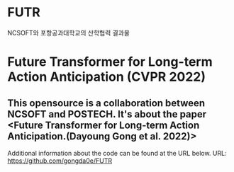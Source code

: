 # FUTR
NCSOFT와 포항공과대학교의 산학협력 결과물


# Future Transformer for Long-term Action Anticipation (CVPR 2022)
## This opensource is a collaboration between NCSOFT and POSTECH. It's about the paper <Future Transformer for Long-term Action Anticipation.(Dayoung Gong et al. 2022)>
Additional information about the code can be found at the URL below.
URL: https://github.com/gongda0e/FUTR


